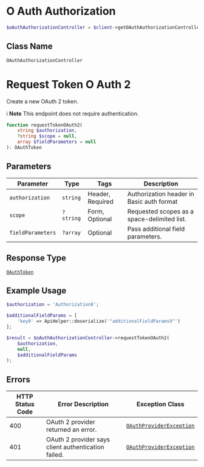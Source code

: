 # O Auth Authorization

```php
$oAuthAuthorizationController = $client->getOAuthAuthorizationController();
```

## Class Name

`OAuthAuthorizationController`


# Request Token O Auth 2

Create a new OAuth 2 token.

:information_source: **Note** This endpoint does not require authentication.

```php
function requestTokenOAuth2(
    string $authorization,
    ?string $scope = null,
    array $fieldParameters = null
): OAuthToken
```

## Parameters

| Parameter | Type | Tags | Description |
|  --- | --- | --- | --- |
| `authorization` | `string` | Header, Required | Authorization header in Basic auth format |
| `scope` | `?string` | Form, Optional | Requested scopes as a space-delimited list. |
| `fieldParameters` | `?array` | Optional | Pass additional field parameters. |

## Response Type

[`OAuthToken`](../../doc/models/o-auth-token.md)

## Example Usage

```php
$authorization = 'Authorization8';

$additionalFieldParams = [
    'key0' => ApiHelper::deserialize('"additionalFieldParams9"')
];

$result = $oAuthAuthorizationController->requestTokenOAuth2(
    $authorization,
    null,
    $additionalFieldParams
);
```

## Errors

| HTTP Status Code | Error Description | Exception Class |
|  --- | --- | --- |
| 400 | OAuth 2 provider returned an error. | [`OAuthProviderException`](../../doc/models/o-auth-provider-exception.md) |
| 401 | OAuth 2 provider says client authentication failed. | [`OAuthProviderException`](../../doc/models/o-auth-provider-exception.md) |

